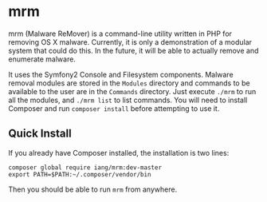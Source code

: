 # mrm
mrm (Malware ReMover) is a command-line utility written in PHP for removing OS X malware. Currently, it is only a demonstration of a modular system that could do this. In the future, it will be able to actually remove and enumerate malware.

It uses the Symfony2 Console and Filesystem components. Malware removal modules are stored in the `Modules` directory and commands to be available to the user are in the `Commands` directory. Just execute `./mrm` to run all the modules, and `./mrm list` to list commands. You will need to install Composer and run `composer install` before attempting to use it.

## Quick Install
If you already have Composer installed, the installation is two lines:

```
composer global require iang/mrm:dev-master
export PATH=$PATH:~/.composer/vendor/bin
```

Then you should be able to run `mrm` from anywhere.
